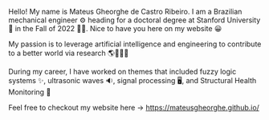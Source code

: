 Hello! My name is Mateus Gheorghe de Castro Ribeiro. I am a Brazilian mechanical engineer ⚙️ heading for a 
doctoral degree at Stanford University🌲 in the Fall of 2022 👨‍🔬. Nice to have you here on my website 😀

My passion is to leverage artificial intelligence and engineering to contribute to a better world via research 🌎👨‍💻💡

During my career, I have worked on themes that included fuzzy logic systems ✨, ultrasonic waves 🔉, signal processing 🖥️, and Structural Health Monitoring 📌

Feel free to checkout my website here -> https://mateusgheorghe.github.io/


<!---
MateusGheorghe/MateusGheorghe is a ✨ special ✨ repository because its `README.md` (this file) appears on your GitHub profile.
You can click the Preview link to take a look at your changes.
--->
